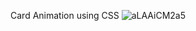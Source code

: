 Card Animation using CSS
![aLAAiCM2a5](https://user-images.githubusercontent.com/43435014/123300802-90411000-d538-11eb-8447-291ffc72cecd.gif)
